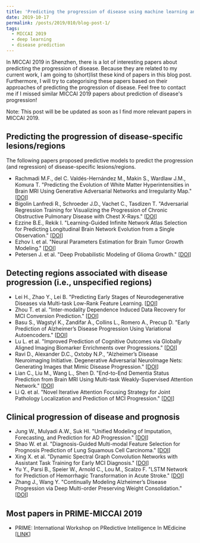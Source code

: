 ```yaml
---
title: 'Predicting the progression of disease using machine learning and deep learning - MICCAI 2019 papers'
date: 2019-10-17
permalink: /posts/2019/010/blog-post-1/
tags:
  - MICCAI 2019
  - deep learning
  - disease prediction
---
```


In MICCAI 2019 in Shenzhen, there is a lot of interesting papers about predicting the progression of disease. Because they are related to my current work, I am going to (short)list these kind of papers in this blog post. Furthermore, I will try to categorising these papers based on their approaches of predicting the progression of disease. Feel free to contact me if I missed similar MICCAI 2019 papers about prediction of disease's progression! 

Note: This post will be be updated as soon as I find more relevant papers in MICCAI 2019.

## Predicting the progression of disease-specific lesions/regions

The following papers proposed predictive models to predict the progression (and regression) of disease-specific lesions/regions.

- Rachmadi M.F., del C. Valdés-Hernández M., Makin S., Wardlaw J.M., Komura T. "Predicting the Evolution of White Matter Hyperintensities in Brain MRI Using Generative Adversarial Networks and Irregularity Map." [[DOI](https://doi.org/10.1007/978-3-030-32248-9_17)]
- Bigolin Lanfredi R., Schroeder J.D., Vachet C., Tasdizen T. "Adversarial Regression Training for Visualizing the Progression of Chronic Obstructive Pulmonary Disease with Chest X-Rays." [[DOI](https://doi.org/10.1007/978-3-030-32226-7_76)]
- Ezzine B.E., Rekik I. "Learning-Guided Infinite Network Atlas Selection for Predicting Longitudinal Brain Network Evolution from a Single Observation." [[DOI](https://doi.org/10.1007/978-3-030-32245-8_88)]
- Ezhov I. et al. "Neural Parameters Estimation for Brain Tumor Growth Modeling." [[DOI](https://doi.org/10.1007/978-3-030-32245-8_87)]
- Petersen J. et al. "Deep Probabilistic Modeling of Glioma Growth." [[DOI](https://doi.org/10.1007/978-3-030-32245-8_89)]

## Detecting regions associated with disease progression (i.e., unspecified regions)

- Lei H., Zhao Y., Lei B. "Predicting Early Stages of Neurodegenerative Diseases via Multi-task Low-Rank Feature Learning. [[DOI](https://doi.org/10.1007/978-3-030-32251-9_15)]
- Zhou T. et al. "Inter-modality Dependence Induced Data Recovery for MCI Conversion Prediction." [[DOI](https://doi.org/10.1007/978-3-030-32251-9_21)]
- Basu S., Wagstyl K., Zandifar A., Collins L., Romero A., Precup D. "Early Prediction of Alzheimer’s Disease Progression Using Variational Autoencoders."  [[DOI](https://doi.org/10.1007/978-3-030-32251-9_23)]
- Lu L. et al. "Improved Prediction of Cognitive Outcomes via Globally Aligned Imaging Biomarker Enrichments over Progressions."  [[DOI](https://doi.org/10.1007/978-3-030-32251-9_16)]
- Ravi D., Alexander D.C., Oxtoby N.P., "Alzheimer’s Disease Neuroimaging Initiative. Degenerative Adversarial NeuroImage Nets: Generating Images that Mimic Disease Progression." [[DOI](https://doi.org/10.1007/978-3-030-32248-9_19)]
- Lian C., Liu M., Wang L., Shen D. "End-to-End Dementia Status Prediction from Brain MRI Using Multi-task Weakly-Supervised Attention Network." [[DOI](https://doi.org/10.1007/978-3-030-32251-9_18)]
- Li Q. et al. "Novel Iterative Attention Focusing Strategy for Joint Pathology Localization and Prediction of MCI Progression." [[DOI](https://doi.org/10.1007/978-3-030-32251-9_34)]

## Clinical progression of disease and prognosis
- Jung W., Mulyadi A.W., Suk HI. "Unified Modeling of Imputation, Forecasting, and Prediction for AD Progression." [[DOI](https://doi.org/10.1007/978-3-030-32251-9_19)]
- Shao W. et al. "Diagnosis-Guided Multi-modal Feature Selection for Prognosis Prediction of Lung Squamous Cell Carcinoma." [[DOI](https://doi.org/10.1007/978-3-030-32251-9_13)]
- Xing X. et al. "Dynamic Spectral Graph Convolution Networks with Assistant Task Training for Early MCI Diagnosis." [[DOI](https://doi.org/10.1007/978-3-030-32251-9_70)]
- Yu Y., Parsi B., Speier W., Arnold C., Lou M., Scalzo F. "LSTM Network for Prediction of Hemorrhagic Transformation in Acute Stroke." [[DOI](https://doi.org/10.1007/978-3-030-32251-9_20)]
- Zhang J., Wang Y. "Continually Modeling Alzheimer’s Disease Progression via Deep Multi-order Preserving Weight Consolidation."  [[DOI](https://doi.org/10.1007/978-3-030-32245-8_94)]

## Most papers in PRIME-MICCAI 2019
- PRIME: International Workshop on PRedictive Intelligence In MEdicine [[LINK](https://link.springer.com/book/10.1007/978-3-030-32281-6)]

